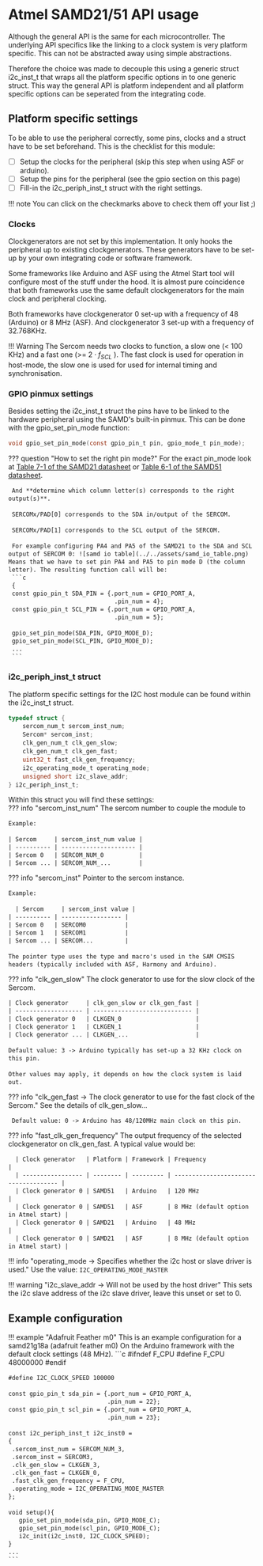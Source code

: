 # Atmel SAMD21/51 API usage

Although the general API is the same for each microcontroller. The underlying API specifics like the linking to a clock system is very platform specific. This can not be abstracted away using simple abstractions. 

Therefore the choice was made to decouple this using a generic struct i2c_inst_t that wraps all the platform specific options in to one generic struct. This way the general API is platform independent and all platform specific options can be seperated from the integrating code. 

## Platform specific settings

To be able to use the peripheral correctly, some pins, clocks and a struct have to be set beforehand. This is the checklist for this module:

- [ ] Setup the clocks for the peripheral (skip this step when using ASF or arduino).
- [ ] Setup the pins for the peripheral (see the gpio section on this page)
- [ ] Fill-in the i2c_periph_inst_t struct with the right settings.

!!! note
    You can click on the checkmarks above to check them off your list ;)

### Clocks

Clockgenerators are not set by this implementation. It only hooks the peripheral up to existing clockgenerators. These generators have to be set-up by your own integrating code or software framework. 

Some frameworks like Arduino and ASF using the Atmel Start tool will configure most of the stuff under the hood. It is almost pure coincidence that both frameworks use the same default clockgenerators for the main clock and peripheral clocking.

Both frameworks have clockgenerator 0 set-up with a frequency of 48 (Arduino) or 8 MHz (ASF). And clockgenerator 3 set-up with a frequency of 32.768KHz. 

!!! Warning
    The Sercom needs two clocks to function, a slow one (< 100 KHz) and a fast one (>= $2 \cdot f_{SCL}$ ). The fast clock is used for operation in host-mode, the slow one is used for used for internal timing and synchronisation.    

### GPIO pinmux settings

Besides setting the i2c_inst_t struct the pins have to be linked to the hardware peripheral using the SAMD's built-in pinmux. This can be done with the gpio_set_pin_mode function:

```c
void gpio_set_pin_mode(const gpio_pin_t pin, gpio_mode_t pin_mode);
```

??? question "How to set the right pin mode?"
    For the exact pin_mode look at [Table 7-1 of the SAMD21 datasheet](https://ww1.microchip.com/downloads/aemDocuments/documents/MCU32/ProductDocuments/DataSheets/SAM-D21-DA1-Family-Data-Sheet-DS40001882H.pdf) or [Table 6-1 of  the SAMD51 datasheet](https://ww1.microchip.com/downloads/aemDocuments/documents/MCU32/ProductDocuments/DataSheets/SAM-D5x-E5x-Family-Data-Sheet-DS60001507.pdf).

     And **determine which column letter(s) corresponds to the right output(s)**.
    
     SERCOMx/PAD[0] corresponds to the SDA in/output of the SERCOM.
    
     SERCOMx/PAD[1] corresponds to the SCL output of the SERCOM. 
    
     For example configuring PA4 and PA5 of the SAMD21 to the SDA and SCL output of SERCOM 0: ![samd io table](../../assets/samd_io_table.png) Means that we have to set pin PA4 and PA5 to pin mode D (the column letter). The resulting function call will be:
     ```c
     {
     const gpio_pin_t SDA_PIN = {.port_num = GPIO_PORT_A, 
                                  .pin_num = 4};
     const gpio_pin_t SCL_PIN = {.port_num = GPIO_PORT_A,
                                  .pin_num = 5};
    
     gpio_set_pin_mode(SDA_PIN, GPIO_MODE_D);
     gpio_set_pin_mode(SCL_PIN, GPIO_MODE_D);
     ...
     ```

### i2c_periph_inst_t struct

The platform specific settings for the I2C host module can be found within the i2c_inst_t struct. 

```c
typedef struct {
    sercom_num_t sercom_inst_num;
    Sercom* sercom_inst;
    clk_gen_num_t clk_gen_slow;
    clk_gen_num_t clk_gen_fast;
    uint32_t fast_clk_gen_frequency;
    i2c_operating_mode_t operating_mode;
    unsigned short i2c_slave_addr;
} i2c_periph_inst_t;
```

Within this struct you will find these settings:    
??? info  "sercom_inst_num"
    The sercom number to couple the module to 

    Example: 
    
    | Sercom     | sercom_inst_num value |
    | ---------- | --------------------- |
    | Sercom 0   | SERCOM_NUM_0          |
    | Sercom ... | SERCOM_NUM_...        |

??? info "sercom_inst"
    Pointer to the sercom instance.

    Example:
    
      | Sercom     | sercom_inst value |
    | ---------- | ----------------- |
    | Sercom 0   | SERCOM0           |
    | Sercom 1   | SERCOM1           |
    | Sercom ... | SERCOM...         |
    
    The pointer type uses the type and macro's used in the SAM CMSIS headers (typically included with ASF, Harmony and Arduino).

??? info "clk_gen_slow"
    The clock generator to use for the slow clock of the Sercom.

    | Clock generator     | clk_gen_slow or clk_gen_fast |
    | ------------------- | ---------------------------- |
    | Clock generator 0   | CLKGEN_0                     |
    | Clock generator 1   | CLKGEN_1                     |
    | Clock generator ... | CLKGEN_...                   |
    
    Default value: 3 -> Arduino typically has set-up a 32 KHz clock on this pin. 
    
    Other values may apply, it depends on how the clock system is laid out.

??? info "clk_gen_fast -> The clock generator to use for the fast clock of the Sercom."
      See the details of clk_gen_slow...

     Default value: 0 -> Arduino has 48/120MHz main clock on this pin.

??? info "fast_clk_gen_frequency"
    The output frequency of the selected clockgenerator on clk_gen_fast.
      A typical value would be: 

      | Clock generator   | Platform | Framework | Frequency                             |
      | ----------------- | -------- | --------- | ------------------------------------- |
      | Clock generator 0 | SAMD51   | Arduino   | 120 MHz                               |
      | Clock generator 0 | SAMD51   | ASF       | 8 MHz (default option in Atmel start) |
      | Clock generator 0 | SAMD21   | Arduino   | 48 MHz                                |
      | Clock generator 0 | SAMD21   | ASF       | 8 MHz (default option in Atmel start) |

!!! info "operating_mode -> Specifies whether the i2c host or slave driver is used."
    Use the value: `I2C_OPERATING_MODE_MASTER`

!!! warning "i2c_slave_addr -> Will not be used by the host driver"
    This sets the i2c slave address of the i2c slave driver, leave this unset or set to 0.

## Example configuration

!!! example "Adafruit Feather m0"
    This is an example configuration for a samd21g18a (adafruit feather m0)
    On the Arduino framework with the default clock settings (48 MHz).
    ```c
    #ifndef F_CPU
    #define F_CPU 48000000
    #endif

    #define I2C_CLOCK_SPEED 100000
    
    const gpio_pin_t sda_pin = {.port_num = GPIO_PORT_A,
                                .pin_num = 22};
    const gpio_pin_t scl_pin = {.port_num = GPIO_PORT_A,
                                .pin_num = 23};
    
    const i2c_periph_inst_t i2c_inst0 = 
    {
     .sercom_inst_num = SERCOM_NUM_3,
     .sercom_inst = SERCOM3,
     .clk_gen_slow = CLKGEN_3,
     .clk_gen_fast = CLKGEN_0,
     .fast_clk_gen_frequency = F_CPU,
     .operating_mode = I2C_OPERATING_MODE_MASTER
    };
    
    void setup(){
       gpio_set_pin_mode(sda_pin, GPIO_MODE_C);
       gpio_set_pin_mode(scl_pin, GPIO_MODE_C);
       i2c_init(i2c_inst0, I2C_CLOCK_SPEED);
    }
    ...
    ```
